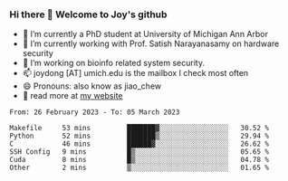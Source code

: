 ### Hi there 👋 Welcome to Joy's github

- 🔭 I’m currently a PhD student at University of Michigan Ann Arbor
- 🌱 I’m currently working with Prof. Satish Narayanasamy on hardware security
- 👯 I’m working on bioinfo related system security. 
- 📫 joydong [AT] umich.edu is the mailbox I check most often
- 😄 Pronouns: also know as jiao_chew
- 💬 read more at [my website](https://joydddd.github.io/)
<!--START_SECTION:waka-->

```text
From: 26 February 2023 - To: 05 March 2023

Makefile     53 mins         ███████▓░░░░░░░░░░░░░░░░░   30.52 %
Python       52 mins         ███████▒░░░░░░░░░░░░░░░░░   29.94 %
C            46 mins         ██████▓░░░░░░░░░░░░░░░░░░   26.62 %
SSH Config   9 mins          █▒░░░░░░░░░░░░░░░░░░░░░░░   05.65 %
Cuda         8 mins          █▒░░░░░░░░░░░░░░░░░░░░░░░   04.78 %
Other        2 mins          ▒░░░░░░░░░░░░░░░░░░░░░░░░   01.65 %
```

<!--END_SECTION:waka-->
